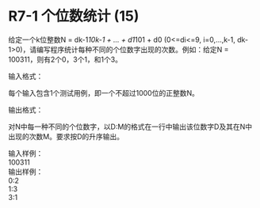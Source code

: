 # R7-1 个位数统计 (15)

给定一个k位整数N = dk-1*10k-1 + ... + d1*101 + d0 (0<=di<=9, i=0,...,k-1, dk-1>0)，请编写程序统计每种不同的个位数字出现的次数。例如：给定N = 100311，则有2个0，3个1，和1个3。  

输入格式：

每个输入包含1个测试用例，即一个不超过1000位的正整数N。  

输出格式：  

对N中每一种不同的个位数字，以D:M的格式在一行中输出该位数字D及其在N中出现的次数M。要求按D的升序输出。

输入样例：  
100311  
输出样例：  
0:2  
1:3  
3:1
